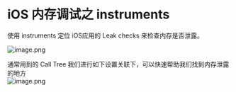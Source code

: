 # iOS 内存调试之 instruments

使用 instruments 定位 iOS应用的 Leak checks 来检查内存是否泄露。

![image.png](https://cdn.nlark.com/yuque/0/2019/png/235650/1548381632728-d4d41329-8f24-4e23-a29a-d8a86c8b6acf.png#align=left&display=inline&height=139&linkTarget=_blank&name=image.png&originHeight=278&originWidth=576&size=44346&width=288)

通常用到的 Call Tree 我们进行如下设置关联下，可以快速帮助我们找到内存泄露的地方<br />![image.png](https://cdn.nlark.com/yuque/0/2019/png/235650/1548381691444-7ddad9e9-b949-458c-818a-f437c1bce7c0.png#align=left&display=inline&height=155&linkTarget=_blank&name=image.png&originHeight=310&originWidth=630&size=176857&width=315)

